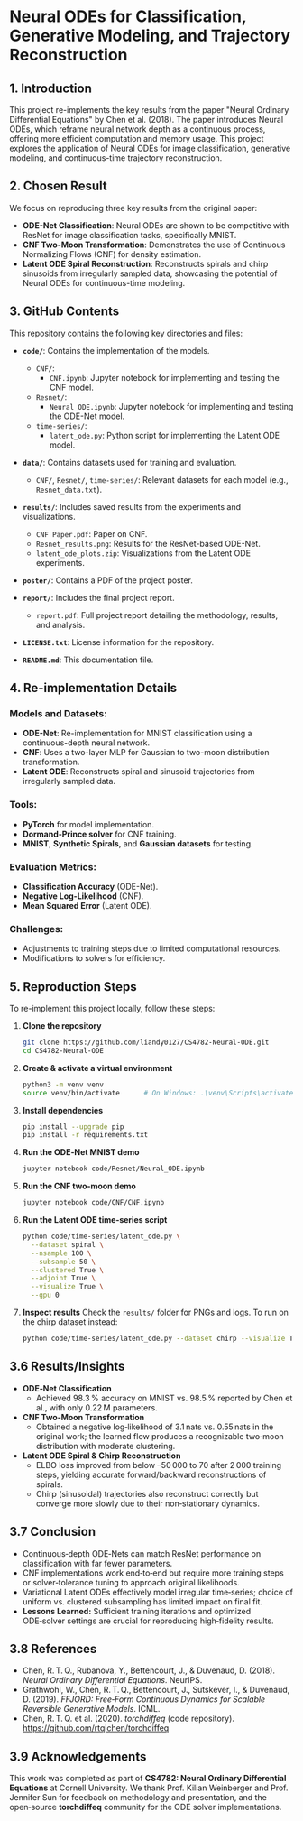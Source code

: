 # Neural ODEs for Classification, Generative Modeling, and Trajectory Reconstruction

## 1. Introduction
This project re-implements the key results from the paper "Neural Ordinary Differential Equations" by Chen et al. (2018). The paper introduces Neural ODEs, which reframe neural network depth as a continuous process, offering more efficient computation and memory usage. This project explores the application of Neural ODEs for image classification, generative modeling, and continuous-time trajectory reconstruction.

## 2. Chosen Result
We focus on reproducing three key results from the original paper:
- **ODE-Net Classification**: Neural ODEs are shown to be competitive with ResNet for image classification tasks, specifically MNIST.
- **CNF Two-Moon Transformation**: Demonstrates the use of Continuous Normalizing Flows (CNF) for density estimation.
- **Latent ODE Spiral Reconstruction**: Reconstructs spirals and chirp sinusoids from irregularly sampled data, showcasing the potential of Neural ODEs for continuous-time modeling.

## 3. GitHub Contents
This repository contains the following key directories and files:

- **`code/`**: Contains the implementation of the models.
  - `CNF/`:
    - `CNF.ipynb`: Jupyter notebook for implementing and testing the CNF model.
  - `Resnet/`:
    - `Neural_ODE.ipynb`: Jupyter notebook for implementing and testing the ODE-Net model.
  - `time-series/`:
    - `latent_ode.py`: Python script for implementing the Latent ODE model.

- **`data/`**: Contains datasets used for training and evaluation.
  - `CNF/`, `Resnet/`, `time-series/`: Relevant datasets for each model (e.g., `Resnet_data.txt`).
  
- **`results/`**: Includes saved results from the experiments and visualizations.
  - `CNF Paper.pdf`: Paper on CNF.
  - `Resnet_results.png`: Results for the ResNet-based ODE-Net.
  - `latent_ode_plots.zip`: Visualizations from the Latent ODE experiments.

- **`poster/`**: Contains a PDF of the project poster.

- **`report/`**: Includes the final project report.
  - `report.pdf`: Full project report detailing the methodology, results, and analysis.

- **`LICENSE.txt`**: License information for the repository.

- **`README.md`**: This documentation file.

## 4. Re-implementation Details
### Models and Datasets:
- **ODE-Net**: Re-implementation for MNIST classification using a continuous-depth neural network.
- **CNF**: Uses a two-layer MLP for Gaussian to two-moon distribution transformation.
- **Latent ODE**: Reconstructs spiral and sinusoid trajectories from irregularly sampled data.

### Tools:
- **PyTorch** for model implementation.
- **Dormand-Prince solver** for CNF training.
- **MNIST**, **Synthetic Spirals**, and **Gaussian datasets** for testing.

### Evaluation Metrics:
- **Classification Accuracy** (ODE-Net).
- **Negative Log-Likelihood** (CNF).
- **Mean Squared Error** (Latent ODE).

### Challenges:
- Adjustments to training steps due to limited computational resources.
- Modifications to solvers for efficiency.


## 5. Reproduction Steps
To re-implement this project locally, follow these steps:
1. **Clone the repository**  
   ```bash
   git clone https://github.com/liandy0127/CS4782-Neural-ODE.git
   cd CS4782-Neural-ODE
   ```

2. **Create & activate a virtual environment**

   ```bash
   python3 -m venv venv
   source venv/bin/activate      # On Windows: .\venv\Scripts\activate
   ```

3. **Install dependencies**

   ```bash
   pip install --upgrade pip
   pip install -r requirements.txt
   ```

4. **Run the ODE‑Net MNIST demo**

   ```bash
   jupyter notebook code/Resnet/Neural_ODE.ipynb
   ```

5. **Run the CNF two‑moon demo**

   ```bash
   jupyter notebook code/CNF/CNF.ipynb
   ```

6. **Run the Latent ODE time‑series script**

   ```bash
   python code/time-series/latent_ode.py \
     --dataset spiral \
     --nsample 100 \
     --subsample 50 \
     --clustered True \
     --adjoint True \
     --visualize True \
     --gpu 0
   ```

7. **Inspect results**
   Check the `results/` folder for PNGs and logs.
   To run on the chirp dataset instead:

   ```bash
   python code/time-series/latent_ode.py --dataset chirp --visualize True
   ```


## 3.6 Results/Insights

- **ODE‑Net Classification**  
  - Achieved 98.3 % accuracy on MNIST vs. 98.5 % reported by Chen et al., with only 0.22 M parameters.  
- **CNF Two‑Moon Transformation**  
  - Obtained a negative log‑likelihood of 3.1 nats vs. 0.55 nats in the original work; the learned flow produces a recognizable two‑moon distribution with moderate clustering.  
- **Latent ODE Spiral & Chirp Reconstruction**  
  - ELBO loss improved from below –50 000 to 70 after 2 000 training steps, yielding accurate forward/backward reconstructions of spirals.  
  - Chirp (sinusoidal) trajectories also reconstruct correctly but converge more slowly due to their non‑stationary dynamics.

## 3.7 Conclusion

- Continuous‑depth ODE‑Nets can match ResNet performance on classification with far fewer parameters.  
- CNF implementations work end‑to‑end but require more training steps or solver‑tolerance tuning to approach original likelihoods.  
- Variational Latent ODEs effectively model irregular time‑series; choice of uniform vs. clustered subsampling has limited impact on final fit.  
- **Lessons Learned:** Sufficient training iterations and optimized ODE‑solver settings are crucial for reproducing high‑fidelity results.

## 3.8 References

- Chen, R. T. Q., Rubanova, Y., Bettencourt, J., & Duvenaud, D. (2018). *Neural Ordinary Differential Equations*. NeurIPS.  
- Grathwohl, W., Chen, R. T. Q., Bettencourt, J., Sutskever, I., & Duvenaud, D. (2019). *FFJORD: Free‑Form Continuous Dynamics for Scalable Reversible Generative Models*. ICML.  
- Chen, R. T. Q. et al. (2020). *torchdiffeq* (code repository). https://github.com/rtqichen/torchdiffeq

## 3.9 Acknowledgements

This work was completed as part of **CS4782: Neural Ordinary Differential Equations** at Cornell University. We thank Prof. Kilian Weinberger and Prof. Jennifer Sun for feedback on methodology and presentation, and the open‑source **torchdiffeq** community for the ODE solver implementations.  
```


